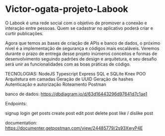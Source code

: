 # Victor-ogata-projeto-Labook

O Labook é uma rede social com o objetivo de promover a conexão e interação entre pessoas. Quem se cadastrar no aplicativo poderá criar e curtir publicações.

Agora que temos as bases de criação de APIs e banco de dados, o próximo nível é a implementação de segurança e códigos mais escaláveis. Veremos durante o prazo de entrega desse projeto inúmeros conceitos e formas de desenvolvimento seguindo padrões de design e arquitetura, e seu desafio será unir as funcionalidades com as boas práticas de código.

TECNOLOGIAS:
NodeJS
Typescript
Express
SQL e SQLite
Knex
POO
Arquitetura em camadas
Geração de UUID
Geração de hashes
Autenticação e autorização
Roteamento
Postman

banco de dados: https://dbdiagram.io/d/63d16443296d97641d7c1ae1

Endpoints:

 signup
 login
 get posts
 create post
 edit post
 delete post
 like / dislike post

documentation: https://documenter.getpostman.com/view/24485779/2s93XwyP4E
